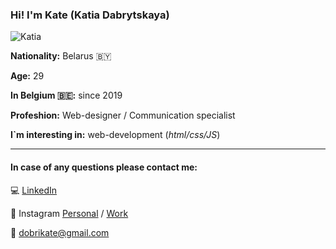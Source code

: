 ### Hi! I'm Kate (Katia Dabrytskaya)

![Katia](https://avatars.githubusercontent.com/Dabrytskaya)

**Nationality:** Belarus 🇧🇾

**Age:** 29

**In Belgium 🇧🇪:** since 2019

**Profeshion:** Web-designer / Communication specialist

**I`m interesting in:** web-development (_html/css/JS_)

_____

#### In case of any questions please contact me:

💻 [LinkedIn](https://www.linkedin.com/in/dabrytskaya/) 

📱 Instagram [Personal](https://www.instagram.com/dobrikate/) / [Work](https://www.instagram.com/ici.webdesign/)

💌 [dobrikate@gmail.com](mailto:dobrikate@gmail.com)  
